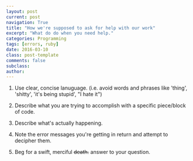 ```yaml
---
layout: post
current: post
navigation: True
title: "How we're supposed to ask for help with our work"
excerpt: "What do do when you need help."
categories: Programming
tags: [errors, ruby]
date: 2016-03-10
class: post-template
comments: false
subclass:
author:
---
```


1. Use clear, concise lanuguage. (i.e. avoid words and phrases like 'thing', 'shitty', 'it's being stupid', "I hate it")

2. Describe what you are trying to accomplish with a specific piece/block of code.

3. Describe what's actually happening.

4. Note the error messages you're getting in return and attempt to decipher them.

5. Beg for a swift, merciful <del>death.</del>   answer to your question. 
